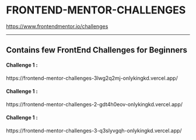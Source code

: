 # FRONTEND-MENTOR-CHALLENGES
https://www.frontendmentor.io/challenges

---
<p> <h2> Contains few FrontEnd Challenges for Beginners </h2> </p>

<p> <h4> Challenge 1 : </h4> https://frontend-mentor-challenges-3lwg2q2mj-onlykingkd.vercel.app/ </p>
<p> <h4> Challenge 1 : </h4> https://frontend-mentor-challenges-2-gdt4h0eov-onlykingkd.vercel.app/ </p>
<p> <h4> Challenge 1 : </h4> https://frontend-mentor-challenges-3-q3slyvgqh-onlykingkd.vercel.app/ </p>
